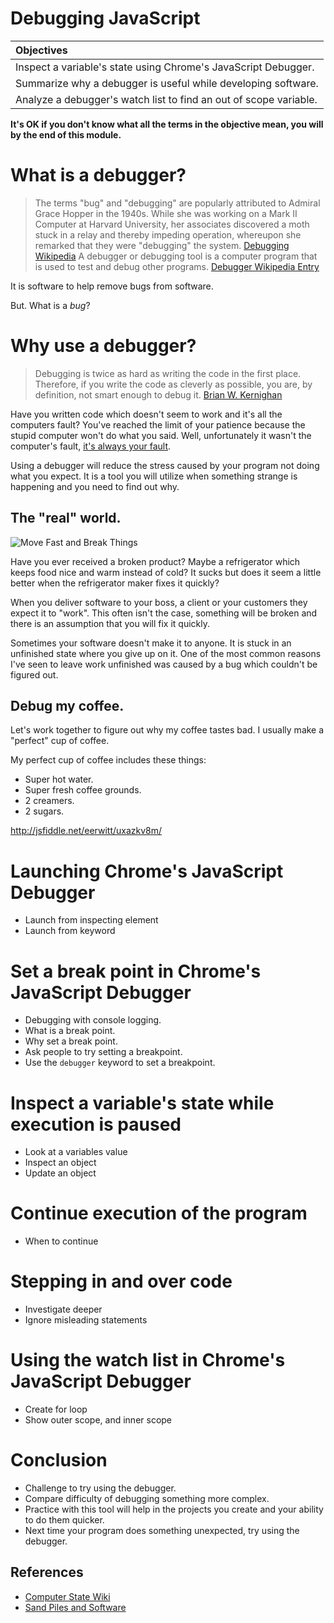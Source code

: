 # Debugging JavaScript

| Objectives |
| :--- |
| Inspect a variable's state using Chrome's JavaScript Debugger. |
| Summarize why a debugger is useful while developing software. |
| Analyze a debugger's watch list to find an out of scope variable. |

**It's OK if you don't know what all the terms in the objective mean, you will by the end of this module.**

# What is a debugger?

> The terms "bug" and "debugging" are popularly attributed to Admiral Grace Hopper in the 1940s. While she was working on a Mark II Computer at Harvard University, her associates discovered a moth stuck in a relay and thereby impeding operation, whereupon she remarked that they were "debugging" the system. [Debugging Wikipedia](https://en.wikipedia.org/wiki/Debugging)
> A debugger or debugging tool is a computer program that is used to test and debug other programs. [Debugger Wikipedia Entry](https://en.wikipedia.org/wiki/Debugger)

It is software to help remove bugs from software.

But. What is a *bug*?


# Why use a debugger?

> Debugging is twice as hard as writing the code in the first place. Therefore, if you write the code as cleverly as possible, you are, by definition, not smart enough to debug it. <a href="http://www.amazon.com/gp/product/0070342075" target="_blank">Brian W. Kernighan</a>

Have you written code which doesn't seem to work and it's all the computers fault? You've reached the limit of your patience because the stupid computer won't do what you said. Well, unfortunately it wasn't the computer's fault, <a href="http://blog.codinghorror.com/the-first-rule-of-programming-its-always-your-fault/" target="_blank">it's always your fault</a>.

Using a debugger will reduce the stress caused by your program not doing what you expect. It is a tool you will utilize when something strange is happening and you need to find out why.

## The "real" world.

![Move Fast and Break Things](https://imgs.xkcd.com/comics/move_fast_and_break_things.png)

Have you ever received a broken product? Maybe a refrigerator which keeps food nice and warm instead of cold? It sucks but does it seem a little better when the refrigerator maker fixes it quickly?

When you deliver software to your boss, a client or your customers they expect it to "work". This often isn't the case, something will be broken and there is an assumption that you will fix it quickly.

Sometimes your software doesn't make it to anyone. It is stuck in an unfinished state where you give up on it. One of the most common reasons I've seen to leave work unfinished was caused by a bug which couldn't be figured out.

## Debug my coffee.

Let's work together to figure out why my coffee tastes bad. I usually make a "perfect" cup of coffee.

My perfect cup of coffee includes these things:

* Super hot water.
* Super fresh coffee grounds.
* 2 creamers.
* 2 sugars.

http://jsfiddle.net/eerwitt/uxazkv8m/


# Launching Chrome's JavaScript Debugger

* Launch from inspecting element
* Launch from keyword

# Set a break point in Chrome's JavaScript Debugger

* Debugging with console logging.
* What is a break point.
* Why set a break point.
* Ask people to try setting a breakpoint.
* Use the `debugger` keyword to set a breakpoint.

# Inspect a variable's state while execution is paused

* Look at a variables value
* Inspect an object
* Update an object

# Continue execution of the program

* When to continue

# Stepping in and over code

* Investigate deeper
* Ignore misleading statements

# Using the watch list in Chrome's JavaScript Debugger

* Create for loop
* Show outer scope, and inner scope

# Conclusion

* Challenge to try using the debugger.
* Compare difficulty of debugging something more complex.
* Practice with this tool will help in the projects you create and your ability to do them quicker.
* Next time your program does something unexpected, try using the debugger.

## References

* <a href="https://en.wikipedia.org/wiki/State_%28computer_science%29" target="_blank">Computer State Wiki</a>
* <a href="https://pragprog.com/magazines/2012-04/sand-piles-and-software" target="_blank">Sand Piles and Software</a>
